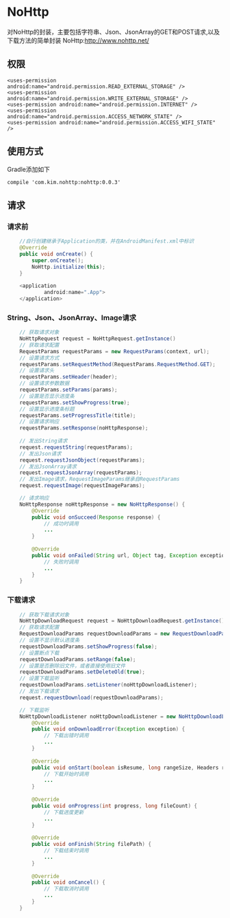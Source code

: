 # NoHttp
对NoHttp的封装，主要包括字符串、Json、JsonArray的GET和POST请求,以及下载方法的简单封装
NoHttp:http://www.nohttp.net/                                                                                                     

## 权限
    <uses-permission android:name="android.permission.READ_EXTERNAL_STORAGE" />
    <uses-permission android:name="android.permission.WRITE_EXTERNAL_STORAGE" />
    <uses-permission android:name="android.permission.INTERNET" />
    <uses-permission android:name="android.permission.ACCESS_NETWORK_STATE" />
    <uses-permission android:name="android.permission.ACCESS_WIFI_STATE" />

## 使用方式
Gradle添加如下
```xml
compile 'com.kim.nohttp:nohttp:0.0.3'
```

## 请求

### 请求前
```java
    //自行创建继承于Application的类，并在AndroidManifest.xml中标识
    @Override
    public void onCreate() {
        super.onCreate();
        NoHttp.initialize(this);
    }
    
    <application
            android:name=".App">
    </application>
```

### String、Json、JsonArray、Image请求
```java
    // 获取请求对象
    NoHttpRequest request = NoHttpRequest.getInstance()
    // 获取请求配置
    RequestParams requestParams = new RequestParams(context, url);
    // 设置请求方式
    requestParams.setRequestMethod(RequestParams.RequestMethod.GET);
    // 设置请求头
    requestParams.setHeader(header);
    // 设置请求参数数据
    requestParams.setParams(params);
    // 设置是否显示进度条
    requestParams.setShowProgress(true);
    // 设置显示进度条标题
    requestParams.setProgressTitle(title);
    // 设置请求响应
    requestParams.setResponse(noHttpResponse);
    
    // 发出String请求
    request.requestString(requestParams);
    // 发出Json请求
    request.requestJsonObject(requestParams);
    // 发出JsonArray请求
    request.requestJsonArray(requestParams);
    // 发出Image请求，RequestImageParams继承自RequestParams
    request.requestImage(requestImageParams);
```
```java
    // 请求响应
    NoHttpResponse noHttpResponse = new NoHttpResponse() {
        @Override
        public void onSucceed(Response response) {
            // 成功时调用
            ...
        }
        
        @Override
        public void onFailed(String url, Object tag, Exception exception, int responseCode, long networkMillis) {
            // 失败时调用
            ...
        }
    }
```

### 下载请求
```java
    // 获取下载请求对象
    NoHttpDownloadRequest request = NoHttpDownloadRequest.getInstance();
    // 获取请求配置
    RequestDownloadParams requestDownloadParams = new RequestDownloadParams(context, url, folder, fileName);
    // 设置不显示默认进度条
    requestDownloadParams.setShowProgress(false);
    // 设置断点下载
    requestDownloadParams.setRange(false);
    // 设置是否删除旧文件，或者直接使用旧文件
    requestDownloadParams.setDeleteOld(true);
    // 设置下载监听
    requestDownloadParams.setListener(noHttpDownloadListener);
    // 发出下载请求
    request.requestDownload(requestDownloadParams);
```
```java
    // 下载监听
    NoHttpDownloadListener noHttpDownloadListener = new NoHttpDownloadListener(){
        @Override
        public void onDownloadError(Exception exception) {
            // 下载出错时调用
            ...
        }
        
        @Override
        public void onStart(boolean isResume, long rangeSize, Headers responseHeaders, long allCount) {
            // 下载开始时调用
            ...
        }
        
        @Override
        public void onProgress(int progress, long fileCount) {
            // 下载进度更新
            ...
        }
        
        @Override
        public void onFinish(String filePath) {
            // 下载结束时调用
            ...
        }
        
        @Override
        public void onCancel() {
            // 下载取消时调用
            ...
        }
    }
```
